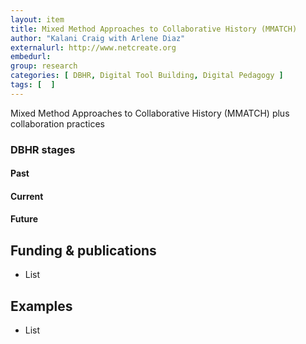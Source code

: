 ```yaml
---
layout: item
title: Mixed Method Approaches to Collaborative History (MMATCH)
author: "Kalani Craig with Arlene Diaz"
externalurl: http://www.netcreate.org
embedurl: 
group: research
categories: [ DBHR, Digital Tool Building, Digital Pedagogy ]
tags: [  ]
---
```


Mixed Method Approaches to Collaborative History (MMATCH) plus collaboration practices

### DBHR stages

#### Past

#### Current

#### Future


## Funding & publications

- List

## Examples 

- List



